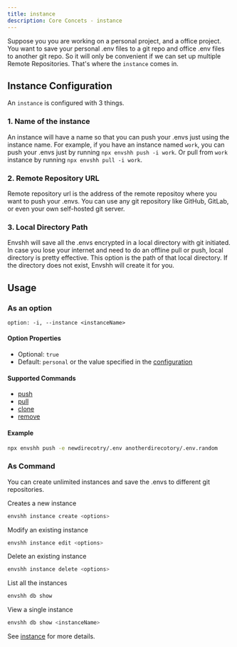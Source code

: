 ```yaml
---
title: instance
description: Core Concets - instance
---
```


Suppose you you are working on a personal project, and a office project. You want to save your personal .env files to a git repo and office .env files to another git repo. So it will only be convenient if we can set up multiple Remote Repositories. That's where the `instance` comes in.

## Instance Configuration

An `instance` is configured with 3 things.

### 1. Name of the instance

An instance will have a name so that you can push your .envs just using the instance name. For example, if you have an instance named `work`, you can push your .envs just by running `npx envshh push -i work`. Or pull from `work` instance by running `npx envshh pull -i work`.

### 2. Remote Repository URL

Remote repository url is the address of the remote repositoy where you want to push your .envs. You can use any git repository like GitHub, GitLab, or even your own self-hosted git server.

### 3. Local Directory Path

Envshh will save all the .envs encrypted in a local directory with git initiated. In case you lose your internet and need to do an offline pull or push, local directory is pretty effective. This option is the path of that local directory. If the directory does not exist, Envshh will create it for you.

## Usage

### As an option

`option: -i, --instance <instanceName>`

#### Option Properties

- Optional: `true`
- Default: `personal` or the value specified in the [configuration](/configuration)

#### Supported Commands

- [push](/commands/01-push)
- [pull](/commands/02-pull)
- [clone](/commands/05-clone)
- [remove](/commands/06-remove)

#### Example

```sh
npx envshh push -e newdirecotry/.env anotherdirecotory/.env.random
```

### As Command

You can create unlimited instances and save the .envs to different git repositories.

Creates a new instance

```sh
envshh instance create <options>
```

Modify an existing instance

```sh
envshh instance edit <options>
```

Delete an existing instance

```sh
envshh instance delete <options>
```

List all the instances

```sh
envshh db show
```

View a single instance

```sh
envshh db show <instanceName>
```

See [instance](/commands/07-instance) for more details.

<!-- This option will create a new directory in the git repo with the instance name and save the .envs there. If the option is not specified, Envshh will use the default instance name `personal`. You can change the default instance name in the config. See [configuration](/configuration) for more details. -->
